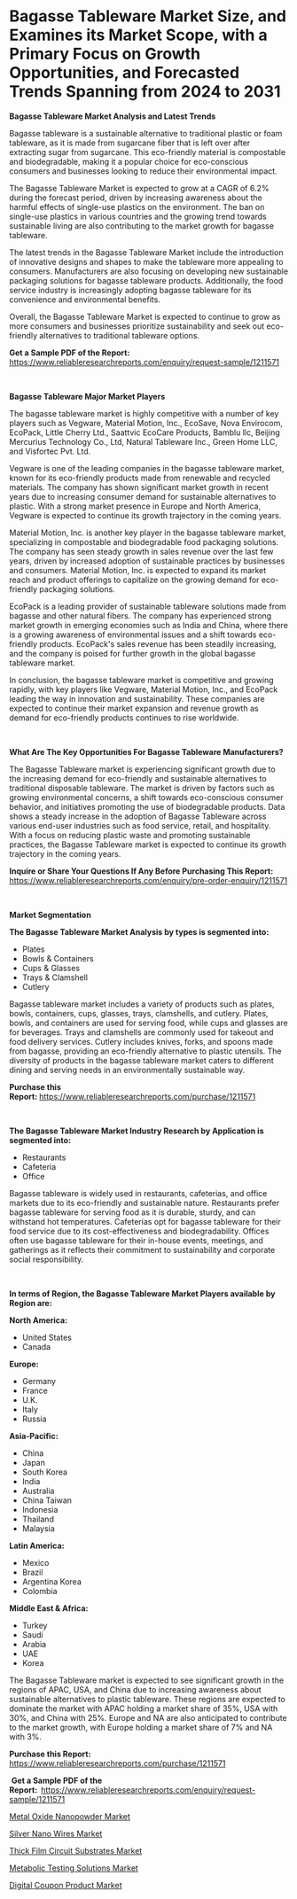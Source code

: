 <p><h1>Bagasse Tableware Market Size, and Examines its Market Scope, with a Primary Focus on Growth Opportunities, and Forecasted Trends Spanning from 2024 to 2031</h1></p><p><strong>Bagasse Tableware Market Analysis and Latest Trends</strong></p>
<p><p>Bagasse tableware is a sustainable alternative to traditional plastic or foam tableware, as it is made from sugarcane fiber that is left over after extracting sugar from sugarcane. This eco-friendly material is compostable and biodegradable, making it a popular choice for eco-conscious consumers and businesses looking to reduce their environmental impact.</p><p>The Bagasse Tableware Market is expected to grow at a CAGR of 6.2% during the forecast period, driven by increasing awareness about the harmful effects of single-use plastics on the environment. The ban on single-use plastics in various countries and the growing trend towards sustainable living are also contributing to the market growth for bagasse tableware.</p><p>The latest trends in the Bagasse Tableware Market include the introduction of innovative designs and shapes to make the tableware more appealing to consumers. Manufacturers are also focusing on developing new sustainable packaging solutions for bagasse tableware products. Additionally, the food service industry is increasingly adopting bagasse tableware for its convenience and environmental benefits.</p><p>Overall, the Bagasse Tableware Market is expected to continue to grow as more consumers and businesses prioritize sustainability and seek out eco-friendly alternatives to traditional tableware options.</p></p>
<p><strong>Get a Sample PDF of the Report:&nbsp;</strong> <a href="https://www.reliableresearchreports.com/enquiry/request-sample/1211571">https://www.reliableresearchreports.com/enquiry/request-sample/1211571</a></p>
<p>&nbsp;</p>
<p><strong>Bagasse Tableware Major Market Players</strong></p>
<p><p>The bagasse tableware market is highly competitive with a number of key players such as Vegware, Material Motion, Inc., EcoSave, Nova Envirocom, EcoPack, Little Cherry Ltd., Saattvic EcoCare Products, Bamblu llc, Beijing Mercurius Technology Co., Ltd, Natural Tableware Inc., Green Home LLC, and Visfortec Pvt. Ltd. </p><p>Vegware is one of the leading companies in the bagasse tableware market, known for its eco-friendly products made from renewable and recycled materials. The company has shown significant market growth in recent years due to increasing consumer demand for sustainable alternatives to plastic. With a strong market presence in Europe and North America, Vegware is expected to continue its growth trajectory in the coming years.</p><p>Material Motion, Inc. is another key player in the bagasse tableware market, specializing in compostable and biodegradable food packaging solutions. The company has seen steady growth in sales revenue over the last few years, driven by increased adoption of sustainable practices by businesses and consumers. Material Motion, Inc. is expected to expand its market reach and product offerings to capitalize on the growing demand for eco-friendly packaging solutions.</p><p>EcoPack is a leading provider of sustainable tableware solutions made from bagasse and other natural fibers. The company has experienced strong market growth in emerging economies such as India and China, where there is a growing awareness of environmental issues and a shift towards eco-friendly products. EcoPack's sales revenue has been steadily increasing, and the company is poised for further growth in the global bagasse tableware market.</p><p>In conclusion, the bagasse tableware market is competitive and growing rapidly, with key players like Vegware, Material Motion, Inc., and EcoPack leading the way in innovation and sustainability. These companies are expected to continue their market expansion and revenue growth as demand for eco-friendly products continues to rise worldwide.</p></p>
<p>&nbsp;</p>
<p><strong>What Are The Key Opportunities For Bagasse Tableware Manufacturers?</strong></p>
<p><p>The Bagasse Tableware market is experiencing significant growth due to the increasing demand for eco-friendly and sustainable alternatives to traditional disposable tableware. The market is driven by factors such as growing environmental concerns, a shift towards eco-conscious consumer behavior, and initiatives promoting the use of biodegradable products. Data shows a steady increase in the adoption of Bagasse Tableware across various end-user industries such as food service, retail, and hospitality. With a focus on reducing plastic waste and promoting sustainable practices, the Bagasse Tableware market is expected to continue its growth trajectory in the coming years.</p></p>
<p><strong>Inquire or Share Your Questions If Any Before Purchasing This Report:</strong> <a href="https://www.reliableresearchreports.com/enquiry/pre-order-enquiry/1211571">https://www.reliableresearchreports.com/enquiry/pre-order-enquiry/1211571</a></p>
<p>&nbsp;</p>
<p><strong>Market Segmentation</strong></p>
<p><strong>The Bagasse Tableware Market Analysis by types is segmented into:</strong></p>
<p><ul><li>Plates</li><li>Bowls & Containers</li><li>Cups & Glasses</li><li>Trays & Clamshell</li><li>Cutlery</li></ul></p>
<p><p>Bagasse tableware market includes a variety of products such as plates, bowls, containers, cups, glasses, trays, clamshells, and cutlery. Plates, bowls, and containers are used for serving food, while cups and glasses are for beverages. Trays and clamshells are commonly used for takeout and food delivery services. Cutlery includes knives, forks, and spoons made from bagasse, providing an eco-friendly alternative to plastic utensils. The diversity of products in the bagasse tableware market caters to different dining and serving needs in an environmentally sustainable way.</p></p>
<p><strong>Purchase this Report:&nbsp;</strong><a href="https://www.reliableresearchreports.com/purchase/1211571">https://www.reliableresearchreports.com/purchase/1211571</a></p>
<p>&nbsp;</p>
<p><strong>The Bagasse Tableware Market Industry Research by Application is segmented into:</strong></p>
<p><ul><li>Restaurants</li><li>Cafeteria</li><li>Office</li></ul></p>
<p><p>Bagasse tableware is widely used in restaurants, cafeterias, and office markets due to its eco-friendly and sustainable nature. Restaurants prefer bagasse tableware for serving food as it is durable, sturdy, and can withstand hot temperatures. Cafeterias opt for bagasse tableware for their food service due to its cost-effectiveness and biodegradability. Offices often use bagasse tableware for their in-house events, meetings, and gatherings as it reflects their commitment to sustainability and corporate social responsibility.</p></p>
<p>&nbsp;</p>
<p><strong>In terms of Region, the Bagasse Tableware Market Players available by Region are:</strong></p>
<p>
    <p> <strong> North America: </strong>
        <ul>
            <li>United States</li>
            <li>Canada</li>
        </ul>
        </p> 
    <p> <strong> Europe: </strong>
        <ul>
            <li>Germany</li>
            <li>France</li>
            <li>U.K.</li>
            <li>Italy</li>
            <li>Russia</li>
        </ul>
        </p> 
    <p> <strong> Asia-Pacific: </strong>
        <ul>
            <li>China</li>
            <li>Japan</li>
            <li>South Korea</li>
            <li>India</li>
            <li>Australia</li>
            <li>China Taiwan</li>
            <li>Indonesia</li>
            <li>Thailand</li>
            <li>Malaysia</li>
        </ul>
        </p> 
    <p> <strong> Latin America: </strong>
        <ul>
            <li>Mexico</li>
            <li>Brazil</li>
            <li>Argentina Korea</li>
            <li>Colombia</li>
        </ul>
        </p> 
    <p> <strong> Middle East & Africa: </strong>
        <ul>
            <li>Turkey</li>
            <li>Saudi</li>
            <li>Arabia</li>
            <li>UAE</li>
            <li>Korea</li>
        </ul>
    </p>
    </p>
<p><p>The Bagasse Tableware market is expected to see significant growth in the regions of APAC, USA, and China due to increasing awareness about sustainable alternatives to plastic tableware. These regions are expected to dominate the market with APAC holding a market share of 35%, USA with 30%, and China with 25%. Europe and NA are also anticipated to contribute to the market growth, with Europe holding a market share of 7% and NA with 3%.</p></p>
<p><strong>Purchase this Report: </strong><a href="https://www.reliableresearchreports.com/purchase/1211571">https://www.reliableresearchreports.com/purchase/1211571</a></p>
<p>&nbsp;<strong>Get a Sample PDF of the Report:&nbsp;&nbsp;</strong><a href="https://www.reliableresearchreports.com/enquiry/request-sample/1211571">https://www.reliableresearchreports.com/enquiry/request-sample/1211571</a></p>
<p><strong></strong></p>
<p><p><a href="https://medium.com/@lacyquitzon/metal-oxide-nanopowder-market-comprehensive-assessment-by-type-application-and-geography-861b46f2ed4e">Metal Oxide Nanopowder Market</a></p><p><a href="https://medium.com/@kennethjensen27/silver-nano-wires-market-comprehensive-assessment-by-type-application-and-geography-86df569deeb1">Silver Nano Wires Market</a></p><p><a href="https://medium.com/@kennethjensen27/analyzing-thick-film-circuit-substrates-market-global-industry-perspective-and-forecast-2024-to-2462956c1658">Thick Film Circuit Substrates Market</a></p><p><a href="https://medium.com/@lacyquitzon/metabolic-testing-solutions-market-furnishes-information-on-market-share-market-trends-and-market-1cb29a268cb1">Metabolic Testing Solutions Market</a></p><p><a href="https://medium.com/@caleighhane2777/digital-coupon-product-market-the-key-to-successful-business-strategy-forecast-till-2031-144c6dc7582c">Digital Coupon Product Market</a></p></p>